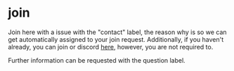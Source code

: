 # join
Join here with a issue with the "contact" label, the reason why is so we can get automatically assigned to your join request. Additionally, if you haven't already, you can join or discord [here](https://discord.gg/sJc6WTwD), however, you are not required to.

Further information can be requested with the question label.
